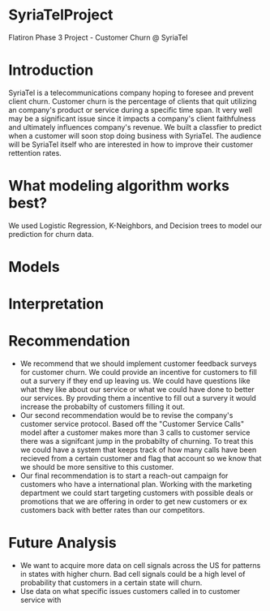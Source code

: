 # SyriaTelProject
Flatiron Phase 3 Project - Customer Churn @ SyriaTel 
# Introduction
SyriaTel is a telecommunications company hoping to foresee and prevent client churn. Customer churn is the percentage of clients that quit utilizing an company's product or service during a specific time span. It very well may be a significant issue since it impacts a company's client faithfulness and ultimately influences company's revenue.
We built a classfier to predict when a customer will soon stop doing business with SyriaTel. The audience will be SyriaTel itself who are interested in how to improve their customer rettention rates.

# What modeling algorithm works best?
We used Logistic Regression, K-Neighbors, and Decision trees to model our prediction for churn data.

# Models


# Interpretation


# Recommendation
- We recommend that we should implement customer feedback surveys for customer churn. We could provide an incentive for customers to fill out a survery if they end up leaving us. We could have questions like what they like about our service or what we could have done to better our services. By provding them a incentive to fill out a survery it would increase the probabilty of customers filling it out. 
- Our second recommendation would be to revise the company's customer service protocol. Based off the "Customer Service Calls" model after a customer makes more than 3 calls to customer service there was a signifcant jump in the probabilty of churning. To treat this we could have a system that keeps track of how many calls have been recieved from a certain customer and flag that account so we know that we should be more sensitive to this customer.    
- Our final recommendation is to start a reach-out campaign for customers who have a international plan. Working with the marketing department we could start targeting customers with possible deals or promotions that we are offering in order to get new customers or ex customers back with better rates than our competitors. 

# Future Analysis
- We want to acquire more data on cell signals across the US for patterns in states with higher churn. Bad cell signals could be a high level of probability that customers in a certain state will churn. 
- Use data on what specific issues customers called in to customer service with
